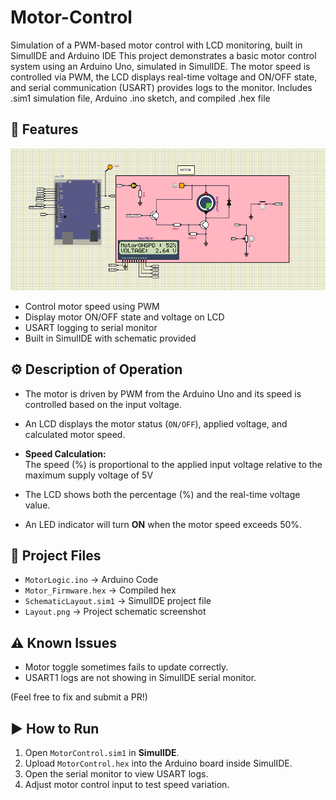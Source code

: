 # Motor-Control
Simulation of a PWM-based motor control with LCD monitoring, built in SimulIDE and Arduino IDE
This project demonstrates a basic motor control system using an Arduino Uno, simulated in SimulIDE. The motor speed is controlled via PWM, the LCD displays real-time voltage and ON/OFF state, and serial communication (USART) provides logs to the monitor. Includes .sim1 simulation file, Arduino .ino sketch, and compiled .hex file

## 🔧 Features
![Alt text](Layout.png)
- Control motor speed using PWM
- Display motor ON/OFF state and voltage on LCD
- USART logging to serial monitor
- Built in SimulIDE with schematic provided

## ⚙️ Description of Operation
- The motor is driven by PWM from the Arduino Uno and its speed is controlled based on the input voltage.
- An LCD displays the motor status (`ON/OFF`), applied voltage, and calculated motor speed.
- **Speed Calculation:**  
  The speed (%) is proportional to the applied input voltage relative to the maximum supply voltage of 5V

- The LCD shows both the percentage (%) and the real-time voltage value.
- An LED indicator will turn **ON** when the motor speed exceeds 50%.

## 🚀 Project Files
- `MotorLogic.ino` → Arduino Code
- `Motor_Firmware.hex` → Compiled hex
- `SchematicLayout.sim1` → SimulIDE project file
- `Layout.png` → Project schematic screenshot

## ⚠️ Known Issues
- Motor toggle sometimes fails to update correctly.
- USART1 logs are not showing in SimulIDE serial monitor.

(Feel free to fix and submit a PR!)

## ▶️ How to Run
1. Open `MotorControl.sim1` in **SimulIDE**.
2. Upload `MotorControl.hex` into the Arduino board inside SimulIDE.
3. Open the serial monitor to view USART logs.
4. Adjust motor control input to test speed variation.
